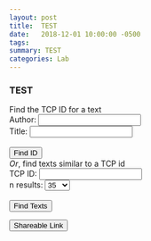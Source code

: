 ```yaml
---
layout: post
title:  TEST
date:   2018-12-01 10:00:00 -0500
tags: 
summary: TEST
categories: Lab
---
```


<h3>TEST</h3>

<div id="page_controls">
<div class="controls_1">
<div class="heading">Find the TCP ID for a text</div>     
<div>  

<input type="text" id="which_to_do_1" value="lookup_tcp_id" style="display:none">
<span class="form_label_1">Author:</span> <input type="text" id="author_1"><br/>
<span class="form_label_1">Title:</span> <input type="text" id="title_1"><br/>
<br/>
<span class="form_label_1"> </span> <button onclick="javascript:handle_button(1);">Find ID</button><br/>

</div>
</div>

<div class="controls_2">
<div class="heading"><i>Or</i>, find texts similar to a TCP id</div>        
<div> 

<input type="text" id="which_to_do_2" value="find_texts" style="display:none">
<span class="form_label_2">TCP ID:</span> <input type="text" id="eebo_tcp_id_2"> <span id="extra_spacer_1"> </span>
<br/>
<span class="form_label_2">n results:</span> <!--<span>1</span> <input type="range" min="1" max="100" value="50" class="slider" id="n_results" name="n_results"> <span>100</span>-->
    <select id="n_results">
      <option value="10">10</option>
      <option value="20">20</option>
      <option value="35" selected>35</option>
      <option value="50">50</option>
      <option value="75">75</option>
      <option value="100">100</option>
    </select>
<br/>

<br/>
<span class="form_label_2"> </span> <button onclick="javascript:handle_button(2);">Find Texts</button>

<button class="shareable_link" onclick="javascript:onShortenLink();">Shareable Link</button>

</div>
</div>

<div class="clear_div"></div>

<br/>
<div id="results"></div>
<div id="tooltip"></div>

<link rel="stylesheet" type="text/css" href="/assets/tools/css/disco_engine.css?v=1501"/>
<script src="https://ajax.googleapis.com/ajax/libs/jquery/3.3.1/jquery.min.js"></script>
<script src="https://d3js.org/d3.v5.min.js"></script>
<script src="/assets/tools/js/test_disco_engine.js?v=1501"></script>
<script type="text/javascript" src="/assets/tools/js/shorten_link.js?v=1501"></script>
<link rel="stylesheet" type="text/css" href="/assets/tools/css/common_tool_styles.css?v=1501"/>
